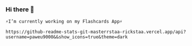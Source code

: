 ### Hi there 👋

    ⚡I’m currently working on my Flashcards App⚡
    
    https://github-readme-stats-git-masterrstaa-rickstaa.vercel.app/api?username=paweu9000&&show_icons=true&theme=dark

<!--
**paweu9000/paweu9000** is a ✨ _special_ ✨ repository because its `README.md` (this file) appears on your GitHub profile.

Here are some ideas to get you started:

- 🔭 I’m currently working on ...
- 🌱 I’m currently learning ...
- 👯 I’m looking to collaborate on ...
- 🤔 I’m looking for help with ...
- 💬 Ask me about ...
- 📫 How to reach me: ...
- 😄 Pronouns: ...
- ⚡ Fun fact: ...
-->
